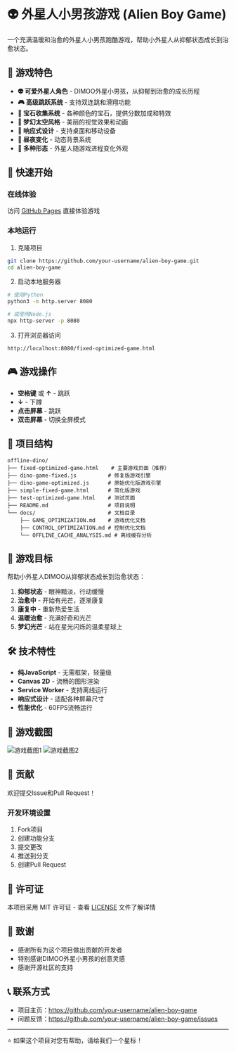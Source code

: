 
# 👽 外星人小男孩游戏 (Alien Boy Game)

一个充满温暖和治愈的外星人小男孩跑酷游戏，帮助小外星人从抑郁状态成长到治愈状态。

## 🌟 游戏特色

- **👽 可爱外星人角色** - DIMOO外星小男孩，从抑郁到治愈的成长历程
- **🎮 高级跳跃系统** - 支持双连跳和滑翔功能
- **💎 宝石收集系统** - 各种颜色的宝石，提供分数加成和特效
- **🌈 梦幻太空风格** - 美丽的视觉效果和动画
- **📱 响应式设计** - 支持桌面和移动设备
- **🌙 昼夜变化** - 动态背景系统
- **🎯 多种形态** - 外星人随游戏进程变化外观

## 🚀 快速开始

### 在线体验
访问 [GitHub Pages](https://your-username.github.io/alien-boy-game/) 直接体验游戏

### 本地运行
1. 克隆项目
```bash
git clone https://github.com/your-username/alien-boy-game.git
cd alien-boy-game
```

2. 启动本地服务器
```bash
# 使用Python
python3 -m http.server 8080

# 或使用Node.js
npx http-server -p 8080
```

3. 打开浏览器访问
```
http://localhost:8080/fixed-optimized-game.html
```

## 🎮 游戏操作

- **空格键** 或 **↑** - 跳跃
- **↓** - 下蹲
- **点击屏幕** - 跳跃
- **双击屏幕** - 切换全屏模式

## 📁 项目结构

```
offline-dino/
├── fixed-optimized-game.html    # 主要游戏页面（推荐）
├── dino-game-fixed.js          # 修复版游戏引擎
├── dino-game-optimized.js      # 原始优化版游戏引擎
├── simple-fixed-game.html      # 简化版游戏
├── test-optimized-game.html    # 测试页面
├── README.md                   # 项目说明
└── docs/                       # 文档目录
    ├── GAME_OPTIMIZATION.md    # 游戏优化文档
    ├── CONTROL_OPTIMIZATION.md # 控制优化文档
    └── OFFLINE_CACHE_ANALYSIS.md # 离线缓存分析
```

## 🎯 游戏目标

帮助小外星人DIMOO从抑郁状态成长到治愈状态：
1. **抑郁状态** - 眼神黯淡，行动缓慢
2. **治愈中** - 开始有光芒，逐渐康复
3. **康复中** - 重新热爱生活
4. **温暖治愈** - 充满好奇和光芒
5. **梦幻光芒** - 站在星光闪烁的温柔星球上

## 🛠️ 技术特性

- **纯JavaScript** - 无需框架，轻量级
- **Canvas 2D** - 流畅的图形渲染
- **Service Worker** - 支持离线运行
- **响应式设计** - 适配各种屏幕尺寸
- **性能优化** - 60FPS流畅运行

## 🎨 游戏截图

![游戏截图1](screenshots/gameplay1.png)
![游戏截图2](screenshots/gameplay2.png)

## 🤝 贡献

欢迎提交Issue和Pull Request！

### 开发环境设置
1. Fork项目
2. 创建功能分支
3. 提交更改
4. 推送到分支
5. 创建Pull Request

## 📄 许可证

本项目采用 MIT 许可证 - 查看 [LICENSE](LICENSE) 文件了解详情

## 🙏 致谢

- 感谢所有为这个项目做出贡献的开发者
- 特别感谢DIMOO外星小男孩的创意灵感
- 感谢开源社区的支持

## 📞 联系方式

- 项目主页：https://github.com/your-username/alien-boy-game
- 问题反馈：https://github.com/your-username/alien-boy-game/issues

---

⭐ 如果这个项目对您有帮助，请给我们一个星标！